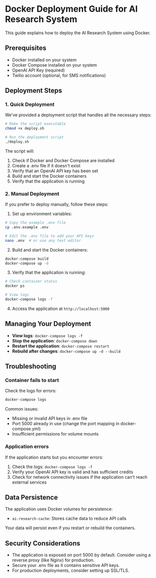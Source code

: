 # Docker Deployment Guide for AI Research System

This guide explains how to deploy the AI Research System using Docker.

## Prerequisites

- Docker installed on your system
- Docker Compose installed on your system
- OpenAI API Key (required)
- Twilio account (optional, for SMS notifications)

## Deployment Steps

### 1. Quick Deployment

We've provided a deployment script that handles all the necessary steps:

```bash
# Make the script executable
chmod +x deploy.sh

# Run the deployment script
./deploy.sh
```

The script will:
1. Check if Docker and Docker Compose are installed
2. Create a .env file if it doesn't exist
3. Verify that an OpenAI API key has been set
4. Build and start the Docker containers
5. Verify that the application is running

### 2. Manual Deployment

If you prefer to deploy manually, follow these steps:

1. Set up environment variables:
```bash
# Copy the example .env file
cp .env.example .env

# Edit the .env file to add your API keys
nano .env  # or use any text editor
```

2. Build and start the Docker containers:
```bash
docker-compose build
docker-compose up -d
```

3. Verify that the application is running:
```bash
# Check container status
docker ps

# View logs
docker-compose logs -f
```

4. Access the application at `http://localhost:5000`

## Managing Your Deployment

- **View logs**: `docker-compose logs -f`
- **Stop the application**: `docker-compose down`
- **Restart the application**: `docker-compose restart`
- **Rebuild after changes**: `docker-compose up -d --build`

## Troubleshooting

### Container fails to start

Check the logs for errors:
```bash
docker-compose logs
```

Common issues:
- Missing or invalid API keys in .env file
- Port 5000 already in use (change the port mapping in docker-compose.yml)
- Insufficient permissions for volume mounts

### Application errors

If the application starts but you encounter errors:
1. Check the logs: `docker-compose logs -f`
2. Verify your OpenAI API key is valid and has sufficient credits
3. Check for network connectivity issues if the application can't reach external services

## Data Persistence

The application uses Docker volumes for persistence:
- `ai-research-cache`: Stores cache data to reduce API calls

Your data will persist even if you restart or rebuild the containers.

## Security Considerations

- The application is exposed on port 5000 by default. Consider using a reverse proxy (like Nginx) for production.
- Secure your .env file as it contains sensitive API keys.
- For production deployments, consider setting up SSL/TLS. 